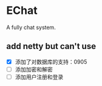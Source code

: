 # EChat
A fully chat system.


## add netty but can't use

- [x] 添加了对数据库的支持：0905
- [ ] 添加加密和解密
- [ ] 添加用户注册和登录